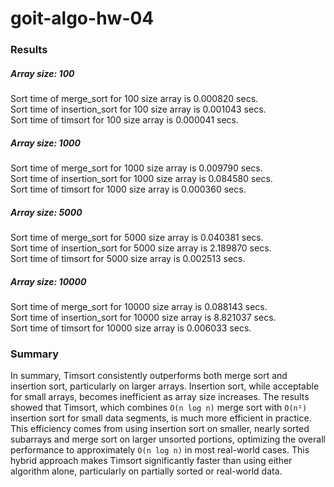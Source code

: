 # goit-algo-hw-04

### Results

##### Array size: 100
Sort time of merge_sort for 100 size array is 0.000820 secs.\
Sort time of insertion_sort for 100 size array is 0.001043 secs.\
Sort time of timsort for 100 size array is 0.000041 secs.

##### Array size: 1000
Sort time of merge_sort for 1000 size array is 0.009790 secs.\
Sort time of insertion_sort for 1000 size array is 0.084580 secs.\
Sort time of timsort for 1000 size array is 0.000360 secs.

##### Array size: 5000
Sort time of merge_sort for 5000 size array is 0.040381 secs.\
Sort time of insertion_sort for 5000 size array is 2.189870 secs.\
Sort time of timsort for 5000 size array is 0.002513 secs.

##### Array size: 10000
Sort time of merge_sort for 10000 size array is 0.088143 secs.\
Sort time of insertion_sort for 10000 size array is 8.821037 secs.\
Sort time of timsort for 10000 size array is 0.006033 secs.

### Summary

In summary, Timsort consistently outperforms both merge sort and insertion sort, particularly on larger arrays. Insertion sort, while acceptable for small arrays, becomes inefficient as array size increases. The results showed that Timsort, which combines `O(n log n)` merge sort with `O(n²)` insertion sort for small data segments, is much more efficient in practice. This efficiency comes from using insertion sort on smaller, nearly sorted subarrays and merge sort on larger unsorted portions, optimizing the overall performance to approximately `O(n log n)` in most real-world cases. This hybrid approach makes Timsort significantly faster than using either algorithm alone, particularly on partially sorted or real-world data.